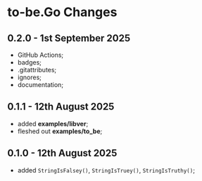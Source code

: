 # **to-be.Go** Changes

## 0.2.0 - 1st September 2025

* GitHub Actions;
* badges;
* .gitattributes;
* ignores;
* documentation;


## 0.1.1 - 12th August 2025

* added **examples/libver**;
* fleshed out **examples/to_be**;


## 0.1.0 - 12th August 2025

* added `StringIsFalsey()`, `StringIsTruey()`, `StringIsTruthy()`;


<!-- ########################### end of file ########################### -->

